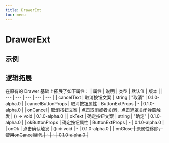 ```yaml
---
title: DrawerExt
toc: menu
---
```


# DrawerExt

## 示例
<code src="../../packages/antd-ext/examples/DrawerExt"></code>

## 逻辑拓展
在原有的 Drawer 基础上拓展了如下属性：
| 属性 | 说明 | 类型 | 默认值 | 版本 |
| --- | --- | --- | --- | --- |
| cancelText | 取消按钮文案 | string | "取消" | 0.1.0-alpha.0 |
| cancelButtonProps | 取消按钮属性 | ButtonExtProps | - | 0.1.0-alpha.0 |
| onCancel | 取消按钮文案 | 点击取消或者关闭，点击遮罩关闭弹窗触发 | () => void | 0.1.0-alpha.0 |
| okText | 确定按钮文案 | string | "确定" | 0.1.0-alpha.0 |
| okButtonProps | 确定按钮属性 | ButtonExtProps | - | 0.1.0-alpha.0 |
| onOk | 点击确认触发 | () => void | - | 0.1.0-alpha.0 |
| <del>onClose<del> | 原属性移除，使用onCancel替代 | - | - | 0.1.0-alpha.0 |

